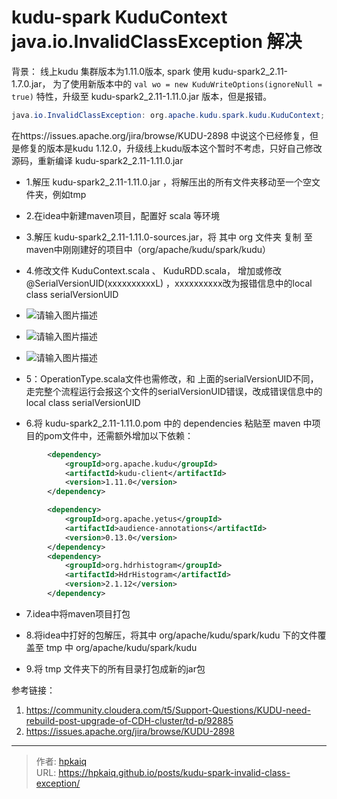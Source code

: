 # kudu-spark KuduContext  java.io.InvalidClassException 解决


背景：
线上kudu 集群版本为1.11.0版本, spark 使用 kudu-spark2_2.11-1.7.0.jar，
为了使用新版本中的
`val wo = new KuduWriteOptions(ignoreNull = true)`
特性，升级至 kudu-spark2_2.11-1.11.0.jar 版本，但是报错。

<!--more-->



```java
java.io.InvalidClassException: org.apache.kudu.spark.kudu.KuduContext; local class incompatible: stream classdesc serialVersionUID = xxxxxxxx, local class serialVersionUID = xxxxxxx111
```

在https://issues.apache.org/jira/browse/KUDU-2898 中说这个已经修复，但是修复的版本是kudu 1.12.0，升级线上kudu版本这个暂时不考虑，只好自己修改源码，重新编译 kudu-spark2_2.11-1.11.0.jar

- 1.解压 kudu-spark2_2.11-1.11.0.jar ，将解压出的所有文件夹移动至一个空文件夹，例如tmp

- 2.在idea中新建maven项目，配置好 scala 等环境

- 3.解压 kudu-spark2_2.11-1.11.0-sources.jar，将 其中 org 文件夹 复制 至 maven中刚刚建好的项目中（org/apache/kudu/spark/kudu）

- 4.修改文件 KuduContext.scala 、 KuduRDD.scala， 增加或修改 @SerialVersionUID(xxxxxxxxxxL) ，xxxxxxxxxx改为报错信息中的local class serialVersionUID<br>
- ![请输入图片描述][1]<br>
- ![请输入图片描述][2]<br>
- ![请输入图片描述][3]<br>
-    5：OperationType.scala文件也需修改，和 上面的serialVersionUID不同，走完整个流程运行会报这个文件的serialVersionUID错误，改成错误信息中的local class serialVersionUID

- 6.将 kudu-spark2_2.11-1.11.0.pom 中的 dependencies 粘贴至 maven 中项目的pom文件中，还需额外增加以下依赖：

```xml
        <dependency>
            <groupId>org.apache.kudu</groupId>
            <artifactId>kudu-client</artifactId>
            <version>1.11.0</version>
        </dependency>

        <dependency>
            <groupId>org.apache.yetus</groupId>
            <artifactId>audience-annotations</artifactId>
            <version>0.13.0</version>
        </dependency>
        <dependency>
            <groupId>org.hdrhistogram</groupId>
            <artifactId>HdrHistogram</artifactId>
            <version>2.1.12</version>
        </dependency>
```
- 7.idea中将maven项目打包

- 8.将idea中打好的包解压，将其中 org/apache/kudu/spark/kudu  下的文件覆盖至 tmp 中 org/apache/kudu/spark/kudu

- 9.将 tmp 文件夹下的所有目录打包成新的jar包





参考链接：

1. https://community.cloudera.com/t5/Support-Questions/KUDU-need-rebuild-post-upgrade-of-CDH-cluster/td-p/92885
2. https://issues.apache.org/jira/browse/KUDU-2898


[1]: https://i3.wp.com/telegra.ph/file/62c78529eb3073b0727e7.png
[2]: https://i0.wp.com/telegra.ph/file/c5e7c401b84230d7a9bc3.png
[3]: https://i0.wp.com/telegra.ph/file/9513fccdb6c8b328ad76a.png


---

> 作者: [hpkaiq](https://hpk.me)  
> URL: https://hpkaiq.github.io/posts/kudu-spark-invalid-class-exception/  

